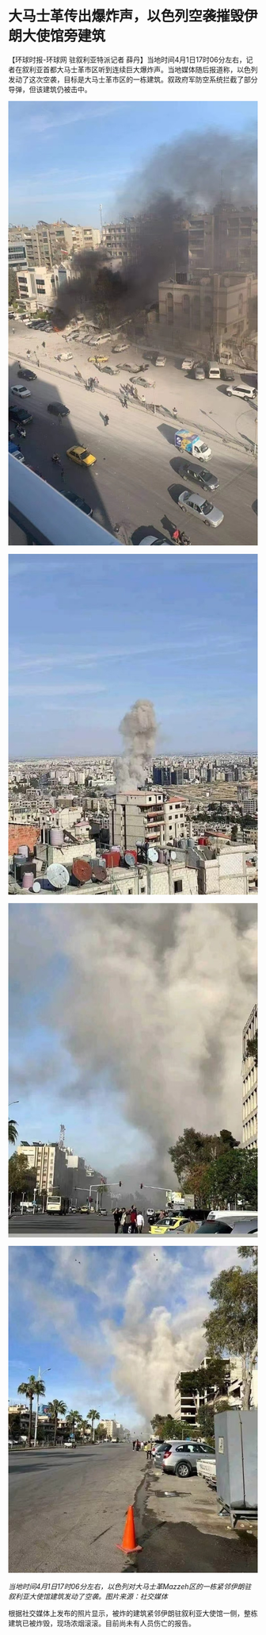 # 大马士革传出爆炸声，以色列空袭摧毁伊朗大使馆旁建筑

【环球时报-环球网 驻叙利亚特派记者
薛丹】当地时间4月1日17时06分左右，记者在叙利亚首都大马士革市区听到连续巨大爆炸声。当地媒体随后报道称，以色列发动了这次空袭，目标是大马士革市区的一栋建筑。叙政府军防空系统拦截了部分导弹，但该建筑仍被击中。

![87ed66179240ec973bedcfd295515d43.jpg](https://raw.githubusercontent.com/qqhsx/qqnews_image/main/2024/04/01/大马士革传出爆炸声，以色列空袭摧毁伊朗大使馆旁建筑/87ed66179240ec973bedcfd295515d43.jpg)

![5ac49f7fc792268dedc70da6aad8f316.jpg](https://raw.githubusercontent.com/qqhsx/qqnews_image/main/2024/04/01/大马士革传出爆炸声，以色列空袭摧毁伊朗大使馆旁建筑/5ac49f7fc792268dedc70da6aad8f316.jpg)

![bc93caeab2a543a85ab048fd132b100f.jpg](https://raw.githubusercontent.com/qqhsx/qqnews_image/main/2024/04/01/大马士革传出爆炸声，以色列空袭摧毁伊朗大使馆旁建筑/bc93caeab2a543a85ab048fd132b100f.jpg)

![79446acdef21e5102f4d668f6c3b098f.jpg](https://raw.githubusercontent.com/qqhsx/qqnews_image/main/2024/04/01/大马士革传出爆炸声，以色列空袭摧毁伊朗大使馆旁建筑/79446acdef21e5102f4d668f6c3b098f.jpg)

_当地时间4月1日17时06分左右，以色列对大马士革Mazzeh区的一栋紧邻伊朗驻叙利亚大使馆建筑发动了空袭。图片来源：社交媒体_

根据社交媒体上发布的照片显示，被炸的建筑紧邻伊朗驻叙利亚大使馆一侧，整栋建筑已被炸毁，现场浓烟滚滚。目前尚未有人员伤亡的报告。

